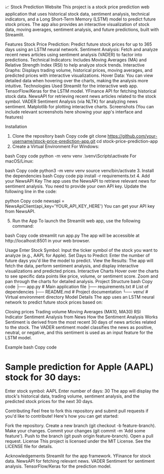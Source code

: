 📈 Stock Prediction Website
This project is a stock price prediction web application that uses historical stock data, sentiment analysis, technical indicators, and a Long Short-Term Memory (LSTM) model to predict future stock prices. The app also provides an interactive visualization of stock data, moving averages, sentiment analysis, and future predictions, built with Streamlit.

Features
Stock Price Prediction: Predict future stock prices for up to 365 days using an LSTM neural network.
Sentiment Analysis: Fetch and analyze recent news articles using sentiment analysis (VADER) to factor into predictions.
Technical Indicators: Includes Moving Averages (MA) and Relative Strength Index (RSI) to help analyze stock trends.
Interactive Graphs: Displays trading volume, historical prices, moving averages, and predicted prices with interactive visualizations.
Hover Data: You can view detailed data when hovering over the charts, making the analysis more intuitive.
Technologies Used
Streamlit for the interactive web app.
TensorFlow/Keras for the LSTM model.
YFinance API for fetching historical stock data.
NewsAPI for retrieving recent news articles related to the stock symbol.
VADER Sentiment Analysis (via NLTK) for analyzing news sentiment.
Matplotlib for plotting interactive charts.
Screenshots
(You can include relevant screenshots here showing your app's interface and features)

Installation
1. Clone the repository
bash
Copy code
git clone https://github.com/your-username/stock-price-prediction-app.git
cd stock-price-prediction-app
2. Create a Virtual Environment
For Windows:

bash
Copy code
python -m venv venv
.\venv\Scripts\activate
For macOS/Linux:

bash
Copy code
python3 -m venv venv
source venv/bin/activate
3. Install the dependencies
bash
Copy code
pip install -r requirements.txt
4. Add your NewsAPI Key
The app uses the NewsAPI to retrieve relevant news for sentiment analysis. You need to provide your own API key. Update the following line in the code:

python
Copy code
newsapi = NewsApiClient(api_key='YOUR_API_KEY_HERE')
You can get your API key from NewsAPI.

5. Run the App
To launch the Streamlit web app, use the following command:

bash
Copy code
streamlit run app.py
The app will be accessible at http://localhost:8501 in your web browser.

Usage
Enter Stock Symbol: Input the ticker symbol of the stock you want to analyze (e.g., AAPL for Apple).
Set Days to Predict: Enter the number of future days you'd like the model to predict.
View the Results: The app will fetch the data, perform sentiment analysis, and display interactive visualizations and predicted prices.
Interactive Charts
Hover over the charts to see specific data points like price, volume, or sentiment score.
Zoom and pan through the charts for detailed analysis.
Project Structure
bash
Copy code
├── app.py                # Main application file
├── requirements.txt       # List of dependencies
├── README.md              # Project documentation
└── venv/                  # Virtual environment directory
Model Details
The app uses an LSTM neural network to predict future stock prices based on:

Closing prices
Trading volume
Moving Averages (MA10, MA30)
RSI Indicator
Sentiment Analysis from News
How the Sentiment Analysis Works
Sentiment is derived from the most recent 30 days of news articles related to the stock. The VADER sentiment model classifies the news as positive, neutral, or negative, and this sentiment is used as an input feature for the LSTM model.

Example
bash
Copy code
# Sample prediction for Apple (AAPL) stock for 30 days:
Enter stock symbol: AAPL
Enter number of days: 30
The app will display the stock's historical data, trading volume, sentiment analysis, and the predicted stock prices for the next 30 days.

Contributing
Feel free to fork this repository and submit pull requests if you'd like to contribute! Here's how you can get started:

Fork the repository.
Create a new branch (git checkout -b feature-branch).
Make your changes.
Commit your changes (git commit -m 'Add some feature').
Push to the branch (git push origin feature-branch).
Open a pull request.
License
This project is licensed under the MIT License. See the LICENSE file for details.

Acknowledgements
Streamlit for the app framework.
YFinance for stock data.
NewsAPI for fetching relevant news.
VADER Sentiment for sentiment analysis.
TensorFlow/Keras for the prediction model.
